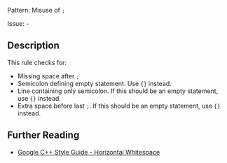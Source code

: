 Pattern: Misuse of `;`

Issue: -

## Description

This rule checks for:
- Missing space after `;`
- Semicolon defining empty statement. Use `{}` instead.
- Line containing only semicolon. If this should be an empty statement, use `{}` instead.
- Extra space before last `;`. If this should be an empty statement, use `{}` instead.

## Further Reading

* [Google C++ Style Guide - Horizontal Whitespace](https://google.github.io/styleguide/cppguide.html#Horizontal_Whitespace)